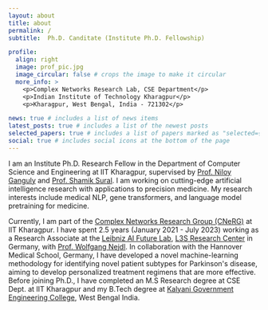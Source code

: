 ```yaml
---
layout: about
title: about
permalink: /
subtitle:  Ph.D. Canditate (Institute Ph.D. Fellowship)

profile:
  align: right
  image: prof_pic.jpg
  image_circular: false # crops the image to make it circular
  more_info: >
    <p>Complex Networks Research Lab, CSE Department</p>
    <p>Indian Institute of Technology Kharagpur</p>
    <p>Kharagpur, West Bengal, India - 721302</p>

news: true # includes a list of news items
latest_posts: true # includes a list of the newest posts
selected_papers: true # includes a list of papers marked as "selected={true}"
social: true # includes social icons at the bottom of the page
---
```


I am an Institute Ph.D. Research Fellow in the Department of Computer Science and Engineering at IIT Kharagpur, supervised by [Prof. Niloy Ganguly](http://www.facweb.iitkgp.ac.in/~niloy/) and [Prof. Shamik Sural](http://www.facweb.iitkgp.ac.in/~shamik/). I am working on cutting-edge artificial intelligence research with applications to precision medicine. My research interests include medical NLP, gene transformers, and language model pretraining for medicine.

Currently, I am part of the [Complex Networks Research Group (CNeRG)](https://cnerg-iitkgp.github.io/) at IIT Kharagpur. I have spent 2.5 years (January 2021 - July 2023) working as a Research Associate at the [Leibniz AI Future Lab](https://leibniz-ai-lab.de/), [L3S Research Center](https://www.l3s.de/) in Germany, with [Prof. Wolfgang Nejdl](http://www.kbs.uni-hannover.de/~nejdl/). In collaboration with the Hannover Medical School, Germany, I have developed a novel machine-learning methodology for identifying novel patient subtypes for Parkinson's disease, aiming to develop personalized treatment regimens that are more effective. Before joining Ph.D., I have completed an M.S Research degree at CSE Dept. at IIT Kharagpur and my B.Tech degree at [Kalyani Government Engineering College](https://kgec.edu.in/), West Bengal India.

